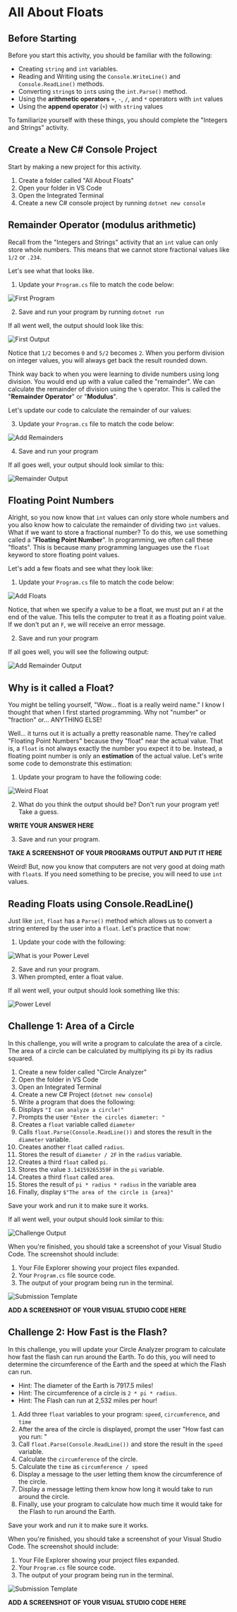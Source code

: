 # All About Floats

## Before Starting

Before you start this activity, you should be familiar with the following:

* Creating `string` and `int` variables.
* Reading and Writing using the `Console.WriteLine()` and `Console.ReadLine()`
  methods.
* Converting `string`s to `int`s using the `int.Parse()` method.
* Using the **arithmetic operators** `+`, `-`, `/`, and `*` operators with `int`
  values
* Using the **append operator** (`+`) with `string` values

To familiarize yourself with these things, you should complete the "Integers and
Strings" activity.

## Create a New C# Console Project

Start by making a new project for this activity.

1. Create a folder called "All About Floats"
2. Open your folder in VS Code
3. Open the Integrated Terminal
4. Create a new C# console project by running `dotnet new console`

## Remainder Operator (modulus arithmetic)

Recall from the "Integers and Strings" activity that an `int` value can only
store whole numbers. This means that we cannot store fractional values like
`1/2` or `.234`.

Let's see what that looks like.

1. Update your `Program.cs` file to match the code below:

![First Program](images/FirstProgram.png)

2. Save and run your program by running `dotnet run`

If all went well, the output should look like this:

![First Output](images/FirstOutput.png)

Notice that `1/2` becomes `0` and `5/2` becomes `2`. When you perform division
on integer values, you will always get back the result rounded down.

Think way back to when you were learning to divide numbers using long division.
You would end up with a value called the "remainder". We can calculate the
remainder of division using the `%` operator. This is called the "**Remainder
Operator**" or "**Modulus**".

Let's update our code to calculate the remainder of our values:

3. Update your `Program.cs` file to match the code below:

![Add Remainders](images/AddRemainders.png)

4. Save and run your program

If all goes well, your output should look similar to this:

![Remainder Output](images/RemainderOutput.png)

## Floating Point Numbers

Alright, so you now know that `int` values can only store whole numbers and you
also know how to calculate the remainder of dividing two `int` values. What if
we want to store a fractional number? To do this, we use something called a
"**Floating Point Number**". In programming, we often call these "floats". This
is because many programming languages use the `float` keyword to store floating
point values.

Let's add a few floats and see what they look like:

1. Update your `Program.cs` file to match the code below:

![Add Floats](images/AddFloats.png)

Notice, that when we specify a value to be a float, we must put an `F` at the
end of the value. This tells the computer to treat it as a floating point value.
If we don't put an `F`, we will receive an error message.

2. Save and run your program

If all goes well, you will see the following output:

![Add Remainder Output](images/AddRemainderOutput.png)

## Why is it called a Float?

You might be telling yourself, "Wow... float is a really weird name." I know I
thought that when I first started programming. Why not "number" or "fraction"
or... ANYTHING ELSE! 

Well... it turns out it is actually a pretty reasonable name. They're called
"Floating Point Numbers" because they "float" near the actual value. That is, a
`float` is not always exactly the number you expect it to be. Instead, a
floating point number is only an **estimation** of the actual value. Let's write
some code to demonstrate this estimation:

1. Update your program to have the following code:

![Weird Float](images/WeirdFloat.png)

2. What do you think the output should be? Don't run your program yet! Take a
   guess.

**WRITE YOUR ANSWER HERE**

3. Save and run your program.

**TAKE A SCREENSHOT OF YOUR PROGRAMS OUTPUT AND PUT IT HERE**

Weird! But, now you know that computers are not very good at doing math with
`float`s. If you need something to be precise, you will need to use `int`
values.

## Reading Floats using Console.ReadLine()

Just like `int`, `float` has a `Parse()` method which allows us to convert a string entered by the user into a `float`. Let's practice that now:

1. Update your code with the following:

![What is your Power Level](images/WhatIsYourPowerLevel.png)

2. Save and run your program.
3. When prompted, enter a float value.

If all went well, your output should look something like this:

![Power Level](images/PowerLevelOutput.png)

## Challenge 1: Area of a Circle

In this challenge, you will write a program to calculate the area of a circle. The area of a circle can be calculated by multiplying its pi by its radius squared.

1. Create a new folder called "Circle Analyzer"
2. Open the folder in VS Code
3. Open an Integrated Terminal
4. Create a new C# Project (`dotnet new console`)
5. Write a program that does the following:
6. Displays `"I can analyze a circle!"`
7. Prompts the user `"Enter the circles diameter: "`
8. Creates a `float` variable called `diameter`
9. Calls `float.Parse(Console.ReadLine())` and stores the result in the `diameter` variable.
10. Creates another `float` called `radius`.
11. Stores the result of `diameter / 2F` in the `radius` variable.
12. Creates a third `float` called `pi`.
13. Stores the value `3.14159265359F` in the `pi` variable.
14. Creates a third `float` called `area`.
15. Stores the result of `pi * radius * radius` in the variable area
16. Finally, display `$"The area of the circle is {area}"`

Save your work and run it to make sure it works.

If all went well, your output should look similar to this:

![Challenge Output](images/ChallengeOutput.png)

When you're finished, you should take a screenshot of your Visual Studio Code. The screenshot should include:

1. Your File Explorer showing your project files expanded.
2. Your `Program.cs` file source code.
3. The output of your program being run in the terminal.

![Submission Template](images/SubmissionTemplate.png)

**ADD A SCREENSHOT OF YOUR VISUAL STUDIO CODE HERE**

## Challenge 2: How Fast is the Flash?

In this challenge, you will update your Circle Analyzer program to calculate how fast the flash can run around the Earth. To do this, you will need to determine the circumference of the Earth and the speed at which the Flash can run.

* Hint: The diameter of the Earth is 7917.5 miles!
* Hint: The circumference of a circle is `2 * pi * radius`.
* Hint: The Flash can run at 2,532 miles per hour!

1. Add three `float` variables to your program: `speed`, `circumference`, and `time`
2. After the area of the circle is displayed, prompt the user "How fast can you run: "
3. Call `float.Parse(Console.ReadLine())` and store the result in the `speed` variable.
4. Calculate the `circumference` of the circle.
5. Calculate the `time` as `circumference / speed`
6. Display a message to the user letting them know the circumference of the circle.
7. Display a message letting them know how long it would take to run around the circle.
8. Finally, use your program to calculate how much time it would take for the Flash to run around the Earth.

Save your work and run it to make sure it works.

When you're finished, you should take a screenshot of your Visual Studio Code. The screenshot should include:

1. Your File Explorer showing your project files expanded.
2. Your `Program.cs` file source code.
3. The output of your program being run in the terminal.

![Submission Template](images/FinalChallengeTemplate.png)

**ADD A SCREENSHOT OF YOUR VISUAL STUDIO CODE HERE**
